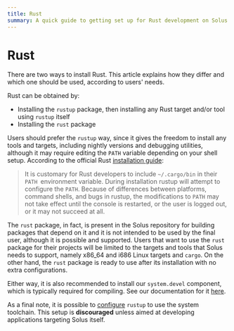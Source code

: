 ```yaml
---
title: Rust
summary: A quick guide to getting set up for Rust development on Solus
---
```


# Rust

There are two ways to install Rust. This article explains how they differ and which one should be used, according to users' needs.

Rust can be obtained by:

- Installing the `rustup` package, then installing any Rust target and/or tool using `rustup` itself
- Installing the `rust` package

Users should prefer the `rustup` way, since it gives the freedom to install any tools and targets, including nightly versions and debugging utilities, although it may require editing the `PATH` variable depending on your shell setup. According to the official Rust [installation guide](https://www.rust-lang.org/tools/install):

> It is customary for Rust developers to include `~/.cargo/bin` in their `PATH `environment variable. During installation rustup will attempt to configure the `PATH`. Because of differences between platforms, command shells, and bugs in rustup, the modifications to `PATH` may not take effect until the console is restarted, or the user is logged out, or it may not succeed at all.

The `rust` package, in fact, is present in the Solus repository for building packages that depend on it and it is not intended to be used by the final user, although it is possible and supported. Users that want to use the `rust` package for their projects will be limited to the targets and tools that Solus needs to support, namely x86_64 and i686 Linux targets and `cargo`. On the other hand, the `rust` package is ready to use after its installation with no extra configurations.

Either way, it is also recommended to install our `system.devel` component, which is typically required for compiling. See our documentation for it [here](/docs/user/software/development).

As a final note, it is possible to [configure](https://rust-lang.github.io/rustup/installation/package-managers.html) `rustup` to use the system toolchain. This setup is **discouraged** unless aimed at developing applications targeting Solus itself.
